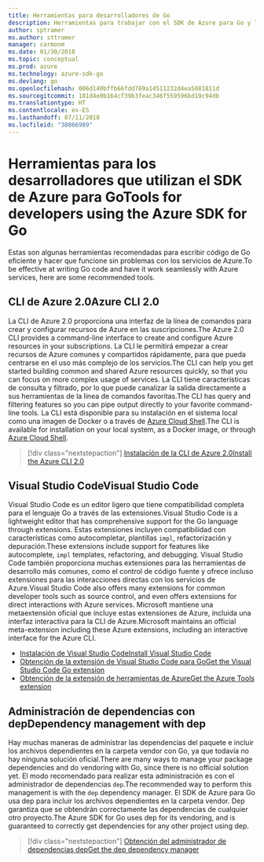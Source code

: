 ```yaml
---
title: Herramientas para desarrolladores de Go
description: Herramientas para trabajar con el SDK de Azure para Go y los servicios de Azure
author: sptramer
ms.author: sttramer
manager: carmonm
ms.date: 01/30/2018
ms.topic: conceptual
ms.prod: azure
ms.technology: azure-sdk-go
ms.devlang: go
ms.openlocfilehash: 006d140bffb66fdd769a14511232d4ea5081811d
ms.sourcegitcommit: 181d4e0b164cf39b3feac346f559596bd19c94db
ms.translationtype: HT
ms.contentlocale: es-ES
ms.lasthandoff: 07/11/2018
ms.locfileid: "38066989"
---
```

# <a name="tools-for-developers-using-the-azure-sdk-for-go"></a><span data-ttu-id="6f767-103">Herramientas para los desarrolladores que utilizan el SDK de Azure para Go</span><span class="sxs-lookup"><span data-stu-id="6f767-103">Tools for developers using the Azure SDK for Go</span></span>

<span data-ttu-id="6f767-104">Estas son algunas herramientas recomendadas para escribir código de Go eficiente y hacer que funcione sin problemas con los servicios de Azure.</span><span class="sxs-lookup"><span data-stu-id="6f767-104">To be effective at writing Go code and have it work seamlessly with Azure services, here are some recommended tools.</span></span>

## <a name="azure-cli-20"></a><span data-ttu-id="6f767-105">CLI de Azure 2.0</span><span class="sxs-lookup"><span data-stu-id="6f767-105">Azure CLI 2.0</span></span>

<span data-ttu-id="6f767-106">La CLI de Azure 2.0 proporciona una interfaz de la línea de comandos para crear y configurar recursos de Azure en las suscripciones.</span><span class="sxs-lookup"><span data-stu-id="6f767-106">The Azure 2.0 CLI provides a command-line interface to create and configure Azure resources in your subscriptions.</span></span> <span data-ttu-id="6f767-107">La CLI le permitirá empezar a crear recursos de Azure comunes y compartidos rápidamente, para que pueda centrarse en el uso más complejo de los servicios.</span><span class="sxs-lookup"><span data-stu-id="6f767-107">The CLI can help you get started building common and shared Azure resources quickly, so that you can focus on more complex usage of services.</span></span> <span data-ttu-id="6f767-108">La CLI tiene características de consulta y filtrado, por lo que puede canalizar la salida directamente a sus herramientas de la línea de comandos favoritas.</span><span class="sxs-lookup"><span data-stu-id="6f767-108">The CLI has query and filtering features so you can pipe output directly to your favorite command-line tools.</span></span> <span data-ttu-id="6f767-109">La CLI está disponible para su instalación en el sistema local como una imagen de Docker o a través de [Azure Cloud Shell](https://docs.microsoft.com/azure/cloud-shell/overview).</span><span class="sxs-lookup"><span data-stu-id="6f767-109">The CLI is available for installation on your local system, as a Docker image, or through [Azure Cloud Shell](https://docs.microsoft.com/azure/cloud-shell/overview).</span></span>

> [!div class="nextstepaction"]
> [<span data-ttu-id="6f767-110">Instalación de la CLI de Azure 2.0</span><span class="sxs-lookup"><span data-stu-id="6f767-110">Install the Azure CLI 2.0</span></span>](/cli/azure/install-azure-cli)

## <a name="visual-studio-code"></a><span data-ttu-id="6f767-111">Visual Studio Code</span><span class="sxs-lookup"><span data-stu-id="6f767-111">Visual Studio Code</span></span>

<span data-ttu-id="6f767-112">Visual Studio Code es un editor ligero que tiene compatibilidad completa para el lenguaje Go a través de las extensiones.</span><span class="sxs-lookup"><span data-stu-id="6f767-112">Visual Studio Code is a lightweight editor that has comprehensive support for the Go language through extensions.</span></span> <span data-ttu-id="6f767-113">Estas extensiones incluyen compatibilidad con características como autocompletar, plantillas `impl`, refactorización y depuración.</span><span class="sxs-lookup"><span data-stu-id="6f767-113">These extensions include support for features like autocomplete, `impl` templates, refactoring, and debugging.</span></span> <span data-ttu-id="6f767-114">Visual Studio Code también proporciona muchas extensiones para las herramientas de desarrollo más comunes, como el control de código fuente y ofrece incluso extensiones para las interacciones directas con los servicios de Azure.</span><span class="sxs-lookup"><span data-stu-id="6f767-114">Visual Studio Code also offers many extensions for common developer tools such as source control, and even offers extensions for direct interactions with Azure services.</span></span> <span data-ttu-id="6f767-115">Microsoft mantiene una metaextensión oficial que incluye estas extensiones de Azure, incluida una interfaz interactiva para la CLI de Azure.</span><span class="sxs-lookup"><span data-stu-id="6f767-115">Microsoft maintains an official meta-extension including these Azure extensions, including an interactive interface for the Azure CLI.</span></span>

* [<span data-ttu-id="6f767-116">Instalación de Visual Studio Code</span><span class="sxs-lookup"><span data-stu-id="6f767-116">Install Visual Studio Code</span></span>](https://code.visualstudio.com/Download)
* [<span data-ttu-id="6f767-117">Obtención de la extensión de Visual Studio Code para Go</span><span class="sxs-lookup"><span data-stu-id="6f767-117">Get the Visual Studio Code Go extension</span></span>](https://code.visualstudio.com/docs/languages/go)
* [<span data-ttu-id="6f767-118">Obtención de la extensión de herramientas de Azure</span><span class="sxs-lookup"><span data-stu-id="6f767-118">Get the Azure Tools extension</span></span>](https://marketplace.visualstudio.com/items?itemName=ms-vscode.vscode-azureextensionpack)

## <a name="dependency-management-with-dep"></a><span data-ttu-id="6f767-119">Administración de dependencias con dep</span><span class="sxs-lookup"><span data-stu-id="6f767-119">Dependency management with dep</span></span>

<span data-ttu-id="6f767-120">Hay muchas maneras de administrar las dependencias del paquete e incluir los archivos dependientes en la carpeta vendor con Go, ya que todavía no hay ninguna solución oficial.</span><span class="sxs-lookup"><span data-stu-id="6f767-120">There are many ways to manage your package dependencies and do vendoring with Go, since there is no official solution yet.</span></span> <span data-ttu-id="6f767-121">El modo recomendado para realizar esta administración es con el administrador de dependencias `dep`.</span><span class="sxs-lookup"><span data-stu-id="6f767-121">The recommended way to perform this management is with the `dep` dependency manager.</span></span> <span data-ttu-id="6f767-122">El SDK de Azure para Go usa dep para incluir los archivos dependientes en la carpeta vendor. Dep garantiza que se obtendrán correctamente las dependencias de cualquier otro proyecto.</span><span class="sxs-lookup"><span data-stu-id="6f767-122">The Azure SDK for Go uses dep for its vendoring, and is guaranteed to correctly get dependencies for any other project using dep.</span></span>

> [!div class="nextstepaction"]
> [<span data-ttu-id="6f767-123">Obtención del administrador de dependencias dep</span><span class="sxs-lookup"><span data-stu-id="6f767-123">Get the dep dependency manager</span></span>](https://github.com/golang/dep)
